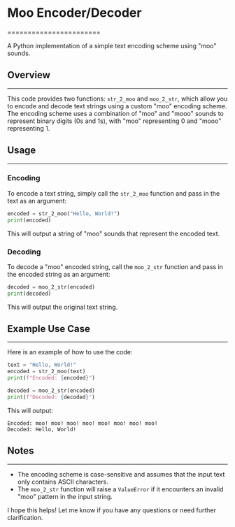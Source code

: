 # Moo Encoder/Decoder
=======================

A Python implementation of a simple text encoding scheme using "moo" sounds.

## Overview
------------

This code provides two functions: `str_2_moo` and `moo_2_str`, which allow you to encode and decode text strings using a custom "moo" encoding scheme. The encoding scheme uses a combination of "moo" and "mooo" sounds to represent binary digits (0s and 1s), with "moo" representing 0 and "mooo" representing 1.

## Usage
---------

### Encoding

To encode a text string, simply call the `str_2_moo` function and pass in the text as an argument:
```python
encoded = str_2_moo("Hello, World!")
print(encoded)
```
This will output a string of "moo" sounds that represent the encoded text.

### Decoding

To decode a "moo" encoded string, call the `moo_2_str` function and pass in the encoded string as an argument:
```python
decoded = moo_2_str(encoded)
print(decoded)
```
This will output the original text string.

## Example Use Case
--------------------

Here is an example of how to use the code:
```python
text = "Hello, World!"
encoded = str_2_moo(text)
print(f"Encoded: {encoded}")

decoded = moo_2_str(encoded)
print(f"Decoded: {decoded}")
```
This will output:
```
Encoded: moo! moo! moo! moo! moo! moo! moo! moo!
Decoded: Hello, World!
```

## Notes
--------

* The encoding scheme is case-sensitive and assumes that the input text only contains ASCII characters.
* The `moo_2_str` function will raise a `ValueError` if it encounters an invalid "moo" pattern in the input string.

I hope this helps! Let me know if you have any questions or need further clarification.



